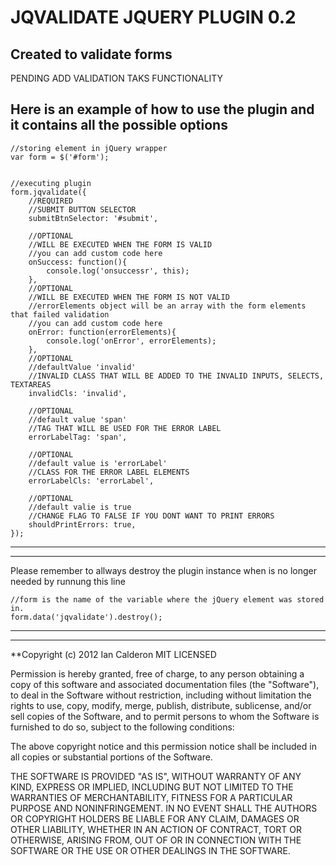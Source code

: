 
JQVALIDATE JQUERY PLUGIN 0.2
==============

Created to validate forms
--------------


PENDING ADD VALIDATION TAKS FUNCTIONALITY


Here is an example of how to use the plugin and it contains all the possible options
--------------

	//storing element in jQuery wrapper
	var form = $('#form'); 


	//executing plugin
	form.jqvalidate({
		//REQUIRED
		//SUBMIT BUTTON SELECTOR
		submitBtnSelector: '#submit',

		//OPTIONAL
		//WILL BE EXECUTED WHEN THE FORM IS VALID
		//you can add custom code here
		onSuccess: function(){
			console.log('onsuccessr', this);
		},
		//OPTIONAL
		//WILL BE EXECUTED WHEN THE FORM IS NOT VALID
		//errorElements object will be an array with the form elements that failed validation
		//you can add custom code here
		onError: function(errorElements){
			console.log('onError', errorElements);
		},
		//OPTIONAL
		//defaultValue 'invalid'
		//INVALID CLASS THAT WILL BE ADDED TO THE INVALID INPUTS, SELECTS, TEXTAREAS
		invalidCls: 'invalid',

		//OPTIONAL
		//default value 'span'
		//TAG THAT WILL BE USED FOR THE ERROR LABEL
		errorLabelTag: 'span',

		//OPTIONAL
		//default value is 'errorLabel'
		//CLASS FOR THE ERROR LABEL ELEMENTS
		errorLabelCls: 'errorLabel',

		//OPTIONAL
		//default valie is true
		//CHANGE FLAG TO FALSE IF YOU DONT WANT TO PRINT ERRORS
		shouldPrintErrors: true,
	});

--------------

--------------
Please remember to allways destroy the plugin instance when is no longer needed by runnung this line
	
	//form is the name of the variable where the jQuery element was stored in.
	form.data('jqvalidate').destroy();

--------------



*****

**Copyright (c) 2012 Ian Calderon MIT LICENSED

Permission is hereby granted, free of charge, to any person obtaining a copy
of this software and associated documentation files (the "Software"), to deal
in the Software without restriction, including without limitation the rights
to use, copy, modify, merge, publish, distribute, sublicense, and/or sell
copies of the Software, and to permit persons to whom the Software is
furnished to do so, subject to the following conditions:

The above copyright notice and this permission notice shall be included in
all copies or substantial portions of the Software.

THE SOFTWARE IS PROVIDED "AS IS", WITHOUT WARRANTY OF ANY KIND, EXPRESS OR
IMPLIED, INCLUDING BUT NOT LIMITED TO THE WARRANTIES OF MERCHANTABILITY,
FITNESS FOR A PARTICULAR PURPOSE AND NONINFRINGEMENT. IN NO EVENT SHALL THE
AUTHORS OR COPYRIGHT HOLDERS BE LIABLE FOR ANY CLAIM, DAMAGES OR OTHER
LIABILITY, WHETHER IN AN ACTION OF CONTRACT, TORT OR OTHERWISE, ARISING FROM,
OUT OF OR IN CONNECTION WITH THE SOFTWARE OR THE USE OR OTHER DEALINGS IN
THE SOFTWARE.
